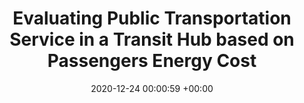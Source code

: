 ---
layout: post
title:  "Evaluating Public Transportation Service in a Transit Hub based on Passengers Energy Cost"
date:   2020-12-24 00:00:59 +00:00
image: images/empty.png
categories: research
description: Public tranpsortation, Energy Cost
authors: Xiongfei Lai, Jing Teng, Lu Ling
venue: 23rd International Conference on Intelligent Transportation Systems (2020)
paper: https://ieeexplore.ieee.org/abstract/document/9294662 
---